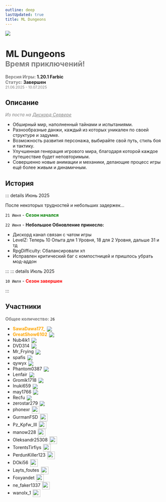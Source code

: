 ```yaml
---
outline: deep
lastUpdated: true
title: ML Dungeons
---
```


![](/WIKI/ML-Dungeons/banner.png)


# <iconify-icon icon="solar:archive-bold-duotone" style="margin-right:0.10rem;margin:center;color: #868dcc" ></iconify-icon> ML Dungeons<br/> <span style="color: gray;"><sup> Время приключений! </sup></span>

**<span style="color: gray;">Версия Игры:</span> 1.20.1 Farbic**<br/>
**<span style="color: gray;">Статус:</span> Завершен**
<br/><span style="color: gray;"><sub>21.06.2025 - 10.07.2025</sub></span><br/>

## Описание
*<span style="color: gray;">Из поста на <a href="http://dsc.gg/minelacs" style="color: gray;">Дискорд Сервере</a></span>*
- Обширный мир, наполненный тайнами и испытаниями.
- Разнообразные данжи, каждый из которых уникален по своей структуре и задумке.
- Возможность развития персонажа, выбирайте свой путь, стиль боя и тактику.
- Улучшенная генерация игрового мира, благодаря которой каждое путешествие будет неповторимым.
- Совершенно новые анимации и механики, делающие процесс игры ещё более живым и динамичным.


<!-- ## Документации / Ресурсы

<Links :items="[
    {
        name: 'Веб Карта',
        link: 'http://minelacs.online:12345/',
        icon: 'solar:map-bold-duotone', 
        color: '#868dcc' 
    }
    ]"
/> -->

## История

::: details Июнь 2025

После некоторых трудностей и небольших задержек...

`21 Июня` - **<span style="color: green;">Сезон начался</span>**

`22 Июня` - **Небольшое Обновление принесло:**
- Дискорд канал связан с чатом игры <br/>
- LevelZ: Теперь 10 Опыта для 1 Уровня, 18 для 2 Уровня, дальше 31 и тд<br/>
- RpgDifficulty: Сбалансировали хп <br/>
- Исправлен критический баг с компостницей и пришлось убрать мод-аддон<br/>

:::
::: details Июль 2025

`10 Июля` - **<span style="color: red;">Сезон завершен</span>**

:::
## Участники 
**<span style="color: gray;">Общее количество:</span>** `26` <br/>
<!-- <span style="color: gray;"> (`20` + `1` [<iconify-icon icon="solar:user-block-bold-duotone"  style="margin:center;color: #FF0000"></iconify-icon>](#banned))</span><br/>** -->





- **<span style="color: orange;">SawaDawa177_</span>** <img src="https://api.mineatar.io/face/0c81442c240b4087851ff50f3d8fd589?scale=3" style="display: inline; margin: 0 2px; vertical-align: middle;" />
- **<span style="color: orange;">GreatShow6102</span>** <img src="https://api.mineatar.io/face/ceb1b631-d2ff-4166-8458-e4c8498e1248?scale=3" style="display: inline; margin: 0 2px; vertical-align: middle;" />
- Nub4ik1  <img src="https://api.mineatar.io/face/d2b496f0-c2b0-4849-8dee-a6bda731a7eb?scale=3" style="display: inline; margin: 0 2px; vertical-align: middle;" />
- DVD314 <img src="https://api.mineatar.io/face/9806b0b5-baa2-48c6-b70e-64af239a78eb?scale=3" style="display: inline; margin: 0 2px; vertical-align: middle;" /> 
- Mr_Frying <img src="https://api.mineatar.io/face/8a587fdf-a714-42db-b460-cac37bfaaaeb?scale=3" style="display: inline; margin: 0 2px; vertical-align: middle;" />
- spafis <img src="https://api.mineatar.io/face/24c076a7-aecc-4934-9d95-19ccc5860bc2?scale=3" style="display: inline; margin: 0 2px; vertical-align: middle;" />
- qywyx <img src="https://api.mineatar.io/face/45e529c8-4a8e-44eb-b02c-5b99e41a9d1c?scale=3" style="display: inline; margin: 0 2px; vertical-align: middle;" />
- Phantom0387 <img src="https://api.mineatar.io/face/a0c9981e-5a1d-41ce-a449-ed5c016778af?scale=3" style="display: inline; margin: 0 2px; vertical-align: middle;" />
- Lenfair <img src="https://api.mineatar.io/face/d36339eb-2d45-4c50-a1d9-06be69c1321e?scale=3" style="display: inline; margin: 0 2px; vertical-align: middle;" />
- Gromik1718 <img src="https://api.mineatar.io/face/c701ac96-7be8-4585-bb82-75a96a87fc2f?scale=3" style="display: inline; margin: 0 2px; vertical-align: middle;" />
- Inuki659 <img src="https://api.mineatar.io/face/cbc9c20c-48fc-484d-ac58-b068865c936f?scale=3" style="display: inline; margin: 0 2px; vertical-align: middle;" />
- may1766 <img src="https://api.mineatar.io/face/8d88b0f3-2c0b-43d8-aa60-1a963f816949?scale=3" style="display: inline; margin: 0 2px; vertical-align: middle;" />
- Recfu <img src="https://api.mineatar.io/face/9d509b51-c804-4081-aaa0-41ef3ba72238?scale=3" style="display: inline; margin: 0 2px; vertical-align: middle;" />
- zerostar279 <img src="https://api.mineatar.io/face/cfc33bd0-b49d-4b65-99d8-92ee7090a011?scale=3" style="display: inline; margin: 0 2px; vertical-align: middle;" />
- phonexr <img src="/minecraft/playerHeads/steveHead.png" style="display: inline; margin: 0 2px; vertical-align: middle;" width="24" height="24"/>
- GurmanFSD <img src="/minecraft/playerHeads/steveHead.png" style="display: inline; margin: 0 2px; vertical-align: middle;" width="24" height="24"/>
- Pz_Kpfw_III <img src="/minecraft/playerHeads/steveHead.png" style="display: inline; margin: 0 2px; vertical-align: middle;" width="24" height="24"/>
- manow228 <img src="/minecraft/playerHeads/steveHead.png" style="display: inline; margin: 0 2px; vertical-align: middle;" width="24" height="24"/>
- Oleksandr25308 <img src="/minecraft/playerHeads/steveHead.png" style="display: inline; margin: 0 2px; vertical-align: middle;" width="24" height="24"/>
- TorentsTirfiys <img src="/minecraft/playerHeads/steveHead.png" style="display: inline; margin: 0 2px; vertical-align: middle;" width="24" height="24"/>
- PerdunKiller123 <img src="/minecraft/playerHeads/steveHead.png" style="display: inline; margin: 0 2px; vertical-align: middle;" width="24" height="24"/>
- DOki56 <img src="/minecraft/playerHeads/steveHead.png" style="display: inline; margin: 0 2px; vertical-align: middle;" width="24" height="24"/>
- Layts_foutes <img src="/minecraft/playerHeads/steveHead.png" style="display: inline; margin: 0 2px; vertical-align: middle;" width="24" height="24"/>
- Foxyandet <img src="/minecraft/playerHeads/steveHead.png" style="display: inline; margin: 0 2px; vertical-align: middle;" width="24" height="24"/>
- ne_faker1337 <img src="/minecraft/playerHeads/steveHead.png" style="display: inline; margin: 0 2px; vertical-align: middle;" width="24" height="24"/>
- wanolx_1 <img src="/minecraft/playerHeads/steveHead.png" style="display: inline; margin: 0 2px; vertical-align: middle;" width="24" height="24"/>